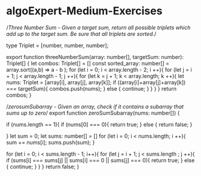 # algoExpert-Medium-Exercises

/*Three Number Sum - Given a target sum, return all possible triplets which add up to the target sum. Be sure that all triplets are sorted.*/

type Triplet = [number, number, number];

export function threeNumberSum(array: number[], targetSum: number): Triplet[] {
  let combos: Triplet[] = []
  const sorted_array: number[] = array.sort((a,b) => a - b );
  for (let i = 0; i < array.length - 2; i ++){
    for (let j = i + 1; j < array.length - 1; j ++){
      for (let k = j + 1; k < array.length; k ++){
        let nums: Triplet = [array[i], array[j], array[k]];
        if ((array[i]+array[j]+array[k]) === targetSum){
          combos.push(nums);
        } else {
          continue;
        }
      }
    }
  }
  return combos;
}


/*zerosumSubarray - Given an array, check if it contains a subarray that sums up to zero*/
export function zeroSumSubarray(nums: number[]) {

  if (nums.length == 1){
    if (nums[0] === 0){
      return true;
    } else {
      return false;
    }


  }
  let sum = 0;
  let sums: number[] = []
  for (let i = 0; i < nums.length; i ++){
      sum += nums[i];
      sums.push(sum);
  }

  for (let i = 0; i < sums.length - 1; i++){
      for (let j = i + 1; j < sums.length ; j ++){
          if (sums[i] === sums[j] || sums[i] === 0 || sums[j] === 0){
              return true;
          } else {
              continue;
          }
      }
  }
  return false;
}
